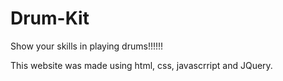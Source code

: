 # Drum-Kit
Show your skills in playing drums!!!!!!

This website was made using html, css, javascrript and JQuery.
